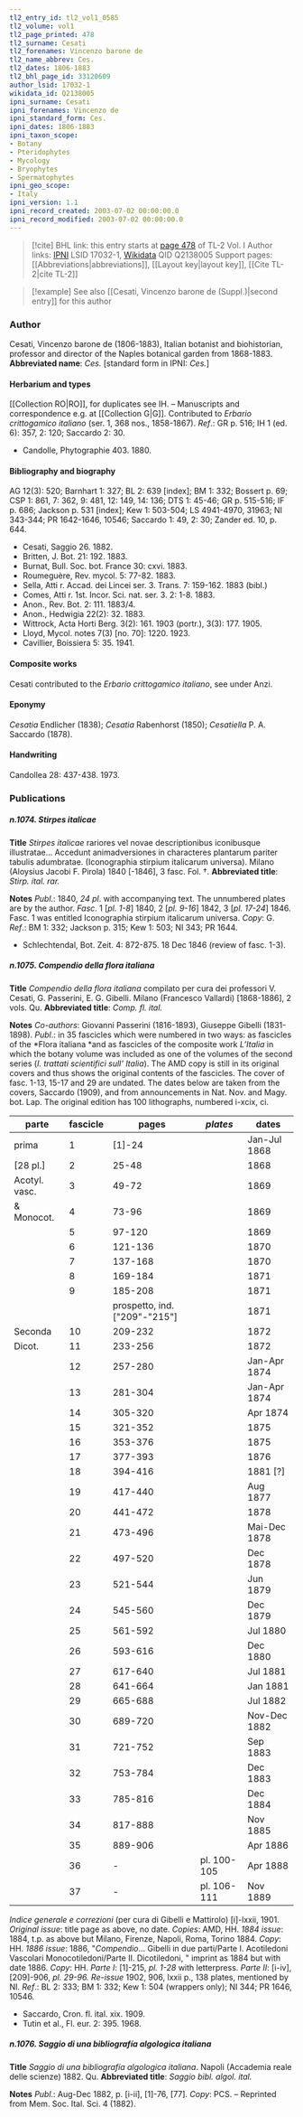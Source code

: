 ```yaml
---
tl2_entry_id: tl2_vol1_0585
tl2_volume: vol1
tl2_page_printed: 478
tl2_surname: Cesati
tl2_forenames: Vincenzo barone de
tl2_name_abbrev: Ces.
tl2_dates: 1806-1883
tl2_bhl_page_id: 33120609
author_lsid: 17032-1
wikidata_id: Q2138005
ipni_surname: Cesati
ipni_forenames: Vincenzo de
ipni_standard_form: Ces.
ipni_dates: 1806-1883
ipni_taxon_scope: 
- Botany
- Pteridophytes
- Mycology
- Bryophytes
- Spermatophytes
ipni_geo_scope: 
- Italy
ipni_version: 1.1
ipni_record_created: 2003-07-02 00:00:00.0
ipni_record_modified: 2003-07-02 00:00:00.0
---
```


> [!cite] BHL link: this entry starts at [page 478](https://www.biodiversitylibrary.org/page/33120609) of TL-2 Vol. I
> Author links: [IPNI](https://www.ipni.org/a/17032-1) LSID 17032-1, [Wikidata](https://www.wikidata.org/wiki/Q2138005) QID Q2138005
> Support pages: [[Abbreviations|abbreviations]], [[Layout key|layout key]], [[Cite TL-2|cite TL-2]]

> [!example] See also [[Cesati, Vincenzo barone de (Suppl.)|second entry]] for this author

### Author

Cesati, Vincenzo barone de (1806-1883), Italian botanist and biohistorian, professor and director of the Naples botanical garden from 1868-1883. 
**Abbreviated name**: *Ces.* \[standard form in IPNI: *Ces.*\]

#### Herbarium and types

[[Collection RO|RO]], for duplicates see IH. – Manuscripts and correspondence e.g. at [[Collection G|G]]. Contributed to *Erbario crittogamico italiano* (ser. 1, 368 nos., 1858-1867).
*Ref*.: GR p. 516; IH 1 (ed. 6): 357, 2: 120; Saccardo 2: 30.
- Candolle, Phytographie 403. 1880.

#### Bibliography and biography

AG 12(3): 520; Barnhart 1: 327; BL 2: 639 \[index\]; BM 1: 332; Bossert p. 69; CSP 1: 861, 7: 362, 9: 481, 12: 149, 14: 136; DTS 1: 45-46; GR p. 515-516; IF p. 686; Jackson p. 531 \[index\]; Kew 1: 503-504; LS 4941-4970, 31963; NI 343-344; PR 1642-1646, 10546; Saccardo 1: 49, 2: 30; Zander ed. 10, p. 644.
- Cesati, Saggio 26. 1882.
- Britten, J. Bot. 21: 192. 1883.
- Burnat, Bull. Soc. bot. France 30: cxvi. 1883.
- Roumeguère, Rev. mycol. 5: 77-82. 1883.
- Sella, Atti r. Accad. dei Lincei ser. 3. Trans. 7: 159-162. 1883 (bibl.)
- Comes, Atti r. 1st. Incor. Sci. nat. ser. 3. 2: 1-8. 1883.
- Anon., Rev. Bot. 2: 111. 1883/4.
- Anon., Hedwigia 22(2): 32. 1883.
- Wittrock, Acta Horti Berg. 3(2): 161. 1903 (portr.), 3(3): 177. 1905.
- Lloyd, Mycol. notes 7(3) \[no. 70\]: 1220. 1923.
- Cavillier, Boissiera 5: 35. 1941.

#### Composite works

Cesati contributed to the *Erbario crittogamico italiano*, see under Anzi.

#### Eponymy

*Cesatia* Endlicher (1838); *Cesatia* Rabenhorst (1850); *Cesatiella* P. A. Saccardo (1878).

#### Handwriting

Candollea 28: 437-438. 1973.

### Publications

##### n.1074. Stirpes italicae

**Title**
*Stirpes italicae* rariores vel novae descriptionibus iconibusque illustratae... Accedunt animadversiones in characteres plantarum pariter tabulis adumbratae. (Iconographia stirpium italicarum universa). Milano (Aloysius Jacobi F. Pirola) 1840 \[-1846\], 3 fasc. Fol. †.
**Abbreviated title**: *Stirp. ital. rar.*

**Notes**
*Publ*.: 1840, *24 pl*. with accompanying text. The unnumbered plates are by the author.
*Fasc*. 1 \[*pl. 1-8*\] 1840, 2 \[*pl. 9-16*\] 1842, 3 \[*pl. 17-24*\] 1846. Fasc. 1 was entitled Iconographia stirpium italicarum universa. *Copy*: G.
*Ref*.: BM 1: 332; Jackson p. 315; Kew 1: 503; NI 343; PR 1644.
- Schlechtendal, Bot. Zeit. 4: 872-875. 18 Dec 1846 (review of fasc. 1-3).

##### n.1075. Compendio della flora italiana

**Title**
*Compendio della flora italiana* compilato per cura dei professori V. Cesati, G. Passerini, E. G. Gibelli. Milano (Francesco Vallardi) \[1868-1886\], 2 vols. Qu.
**Abbreviated title**: *Comp. fl. ital.*

**Notes**
*Co-authors*: Giovanni Passerini (1816-1893), Giuseppe Gibelli (1831-1898).
*Publ*.: in 35 fascicles which were numbered in two ways: as fascicles of the *Flora italiana *and as fascicles of the composite work *L’Italia* in which the botany volume was included as one of the volumes of the second series (*I. trattati scientifici sull' Italia*). The AMD copy is still in its original covers and thus shows the original contents of the fascicles. The cover of fasc. 1-13, 15-17 and 29 are undated. The dates below are taken from the covers, Saccardo (1909), and from announcements in Nat. Nov. and Magy. bot. Lap. The original edition has 100 lithographs, numbered i-xcix, ci.

|parte	|fascicle	|pages	|*plates*	|dates|
|---	|---	|---	|---	|---	|
|prima	|1	|\[1\]-24	|	|Jan-Jul 1868|
|\[28 pl.\]	|2	|25-48	|	|1868|
|Acotyl. vasc.	|3	|49-72	|	|1869|
|& Monocot.	|4	|73-96	|	|1869|
|	|5	|97-120	|	|1869|
|	|6	|121-136	|	|1870|
|	|7	|137-168	|	|1870|
|	|8	|169-184	|	|1871|
|	|9	|185-208	|	|1871|
|	|	|prospetto, ind. \["209"-"215"\]	|	|1871|
|Seconda	|10	|209-232	|	|1872|
|Dicot.	|11	|233-256	|	|1872|
|	|12	|257-280	|	|Jan-Apr 1874|
|	|13	|281-304	|	|Jan-Apr 1874|
|	|14	|305-320	|	|Apr 1874|
|	|15	|321-352	|	|1875|
|	|16	|353-376	|	|1875|
|	|17	|377-393	|	|1876|
|	|18	|394-416	|	|1881 \[?\]|
|	|19	|417-440	|	|Aug 1877|
|	|20	|441-472	|	|1878|
|	|21	|473-496	|	|Mai-Dec 1878|
|	|22	|497-520	|	|Dec 1878|
|	|23	|521-544	|	|Jun 1879|
|	|24	|545-560	|	|Dec 1879|
|	|25	|561-592	|	|Jul 1880|
|	|26	|593-616	|	|Dec 1880|
|	|27	|617-640	|	|Jul 1881|
|	|28	|641-664	|	|Jan 1881|
|	|29	|665-688	|	|Jul 1882|
|	|30	|689-720	|	|Nov-Dec 1882|
|	|31	|721-752	|	|Sep 1883|
|	|32	|753-784	|	|Dec 1883|
|	|33	|785-816	|	|Dec 1884|
|	|34	|817-888	|	|Nov 1885|
|	|35	|889-906	|	|Apr 1886|
|	|36	|-	|pl. 100-105	|Apr 1888|
|	|37	|-	|pl. 106-111	|Nov 1889|

*Indice generale e correzioni* (per cura di Gibelli e Mattirolo) \[i\]-lxxii, 1901.
*Original issue*: title page as above, no date. *Copies*: AMD, HH.
*1884 issue*: 1884, t.p. as above but Milano, Firenze, Napoli, Roma, Torino 1884. *Copy*: HH.
*1886 issue*: 1886, "*Compendio*... Gibelli in due parti/Parte I. Acotiledoni Vascolari Monocotiledoni/Parte II. Dicotiledoni, " imprint as 1884 but with date 1886. *Copy*: HH.
*Parte I*: \[1\]-215, *pl. 1-28* with letterpress.
*Parte II*: \[i-iv\], \[209\]-906, *pl. 29-96.*
*Re-issue* 1902, 906, lxxii p., 138 plates, mentioned by NI.
*Ref*.: BL 2: 333; BM 1: 332; Kew 1: 504 (wrappers only); NI 344; PR 1646, 10546.
- Saccardo, Cron. fl. ital. xix. 1909.
- Tutin et al., Fl. eur. 2: 395. 1968.

##### n.1076. Saggio di una bibliografía algologica italiana

**Title**
*Saggio di una bibliografía algologica italiana*. Napoli (Accademia reale delle scienze) 1882. Qu.
**Abbreviated title**: *Saggio bibl. algol. ital.*

**Notes**
*Publ*.: Aug-Dec 1882, p. \[i-ii\], \[1\]-76, \[77\]. *Copy*: PCS. – Reprinted from Mem. Soc. Ital. Sci. 4 (1882).

